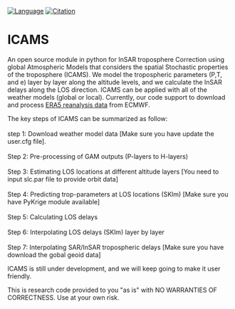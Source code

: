 [![Language](https://img.shields.io/badge/python-3.5%2B-blue.svg)](https://www.python.org/)
[![Citation](https://img.shields.io/badge/doi-10.1016%2Fj.cageo.2020JB020952-blue)](https://doi.org/10.1029/2020JB020952)


# ICAMS

An open source module in python for InSAR troposphere Correction using global Atmospheric Models that considers the spatial Stochastic properties of the troposphere (ICAMS). We model the tropospheric parameters (P,T, and e) layer by layer along the altitude levels, and we calculate the InSAR delays along the LOS direction. ICAMS can be applied with all of the weather models (global or local). Currently, our code support to download and process [ERA5 reanalysis data](https://retostauffer.org/code/Download-ERA5/) from ECMWF. 

The key steps of ICAMS can be summarized as follow:<br>  
step 1: Download weather model data [Make sure you have update the user.cfg file].<br>  
Step 2: Pre-processing of GAM outputs (P-layers to H-layers)<br>  
Step 3: Estimating LOS locations at different altitude layers [You need to input slc.par file to provide orbit data]<br>  
Step 4: Predicting trop-parameters at LOS locations (SKlm) [Make sure you have PyKrige module available] <br>  
Step 5: Calculating LOS delays <br>  
Step 6: Interpolating LOS delays (SKlm) layer by layer <br>  
Step 7: Interpolating SAR/InSAR tropospheric delays [Make sure you have download the gobal geoid data] <br>  


ICAMS is still under development, and we will keep going to make it user friendly.

This is research code provided to you "as is" with NO WARRANTIES OF CORRECTNESS. Use at your own risk.

